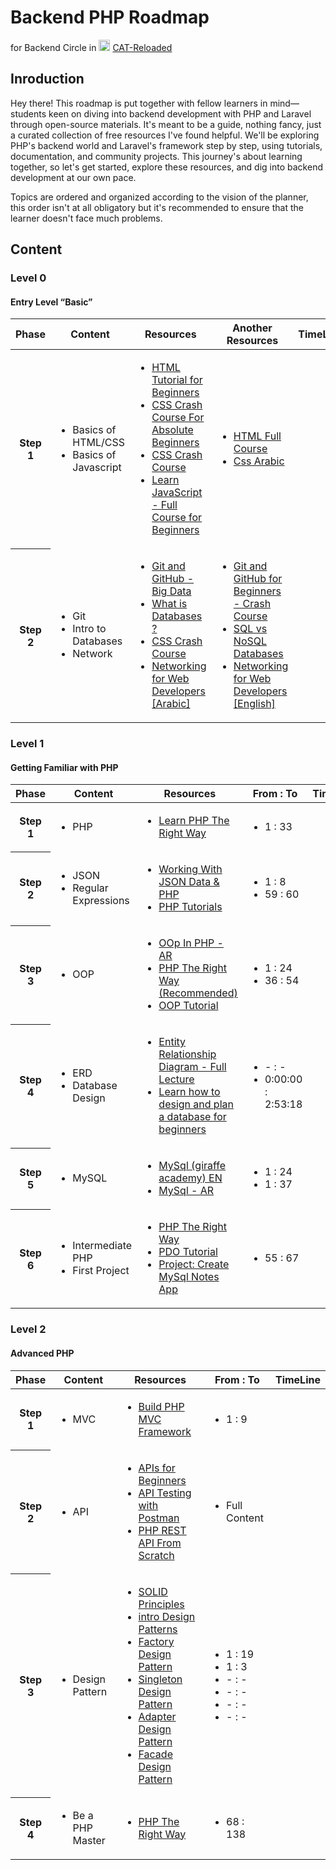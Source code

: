# Backend PHP Roadmap

for Backend Circle in <img src="https://avatars.githubusercontent.com/cat-backend-nodejs" width="18" height="18"> [CAT-Reloaded](https://github.com/CATReloaded)

## Inroduction

Hey there! This roadmap is put together with fellow learners in mind—students keen on diving into backend development with PHP and Laravel through open-source materials. It's meant to be a guide, nothing fancy, just a curated collection of free resources I've found helpful. We'll be exploring PHP's backend world and Laravel's framework step by step, using tutorials, documentation, and community projects. This journey's about learning together, so let's get started, explore these resources, and dig into backend development at our own pace.

Topics are ordered and organized according to the vision of the planner, this order isn't at all obligatory but it's recommended to ensure that the learner doesn't face much problems.

## Content

### Level 0

#### Entry Level “Basic”

<table>
    <thead>
        <tr>
            <th>Phase</th>
            <th>Content</th>
            <th>Resources</th>
            <th>Another Resources</th>
            <th>TimeLine</th>
        </tr>
    </thead>
    <tbody>
        <tr>
            <th>Step 1</th>
            <td>
                <ul>
                    <li>Basics of HTML/CSS</li>
                    <li>Basics of Javascript</li>
                </ul>                
            </td>
            <td>
                <ul>
                    <li><a href="https://www.youtube.com/watch?v=qz0aGYrrlhU">HTML Tutorial for Beginners</a></li>
                    <li><a href="https://www.youtube.com/watch?v=yfoY53QXEnI">CSS Crash Course For Absolute Beginners</a></li>
                    <li><a href="https://youtu.be/yfoY53QXEnI">CSS Crash Course</a></li>
                    <li><a href="https://www.youtube.com/watch?v=PkZNo7MFNFg">Learn JavaScript - Full Course for Beginners</a></li>
                </ul>
            </td>
            <td>
                <ul>
                    <li><a href="https://www.youtube.com/watch?v=pQN-pnXPaVg">HTML Full Course</a></li>
                    <li><a href="https://www.youtube.com/playlist?list=PLYyqC4bNbCIdES52srHE6xTiIgvgMkBWu">Css Arabic</a></li>
                </ul>
            </td>
            <td>   
            </td>
        </tr>
        <tr>
            <th>Step 2</th>
            <td>
                <ul>
                    <li>Git</li>
                    <li>Intro to Databases</li>
                    <li>Network</li>
                </ul>                
            </td>
            <td>
                <ul>
                    <li><a href="https://www.youtube.com/watch?v=Q6G-J54vgKc">Git and GitHub - Big Data</a></li>
                    <li><a href="https://www.youtube.com/watch?v=rQKJFlsifR8">What is Databases ?</a></li>
                    <li><a href="https://youtu.be/yfoY53QXEnI">CSS Crash Course</a></li>
                    <li><a href="https://www.youtube.com/playlist?list=PLNE3WjwctlOy1ekMfZl9AbLyFivSgsfml">Networking for Web Developers [Arabic]</a></li>
                </ul>
            </td>
            <td>
                <ul>
                    <li><a href="https://www.youtube.com/watch?v=RGOj5yH7evk">Git and GitHub for Beginners - Crash Course</a></li>
                    <li><a href="https://www.youtube.com/watch?v=WWazrq7ZC8E">SQL vs NoSQL Databases</a></li>
                    <li><a href="https://www.youtube.com/playlist?list=PLCy5RQkQgvf4yaL-AMDO8rpAAi90sWfGl">Networking for Web Developers [English]</a></li>
                </ul>
            </td>
             <td>   
            </td>
        </tr>       
    </tbody>
</table>

### Level 1

#### Getting Familiar with PHP

<table>
    <thead>
        <tr>
            <th>Phase</th>
            <th>Content</th>
            <th>Resources</th>
            <th>From : To</th>
            <th>TimeLine</th>
        </tr>
    </thead>
    <tbody>
        <tr>
            <th>Step 1</th>
            <td>
                <ul>
                    <li>PHP</li>
                </ul>                
            </td>
            <td>
                <ul>
                    <li><a href="https://www.youtube.com/playlist?list=PLr3d3QYzkw2xabQRUpcZ_IBk9W50M9pe-">Learn PHP The Right Way</a></li>
                </ul>
            </td>
            <td>
                <ul>
                    <li>1 : 33</li>
                </ul>
            </td>
            <td>
            </td>
        </tr>
        <tr>
            <th>Step 2</th>
            <td>
                <ul>
                    <li>JSON</li>
                    <li>Regular Expressions</li>
                </ul>                
            </td>
            <td>
                <ul>
                    <li><a href="https://www.youtube.com/playlist?list=PLylMDDjFIp1Ai0nITV8-e1kr-IeOk7Qt2">Working With JSON Data & PHP</a></li>
                    <li><a href="https://www.youtube.com/playlist?list=PL0eyrZgxdwhwBToawjm9faF1ixePexft-">PHP Tutorials</a></li>
                </ul>
            </td>
            <td>
                <ul>
                    <li>1 : 8</li>
                    <li>59 : 60</li>
                </ul>
            </td>
            <td>
            </td>
        </tr>
        <tr>
            <th>Step 3</th>
            <td>
                <ul>
                    <li>OOP</li>
                </ul>                
            </td>
            <td>
                <ul>
                    <li><a href="https://www.youtube.com/playlist?list=PL7mt2FDjAkPdEgExp0ZNMIiW8vHI8FEK1">OOp In PHP - AR</a></li>
                    <li><a href="https://www.youtube.com/playlist?list=PLr3d3QYzkw2xabQRUpcZ_IBk9W50M9pe-">PHP The Right Way (Recommended)</a></li>
                    <li><a href="https://www.phptutorial.net/php-oop/">OOP Tutorial</a></li>
                </ul>
            </td>
            <td>
                <ul>
                    <li>1 : 24</li>
                    <li>36 : 54</li>
                </ul>
            </td>
            <td>
            </td>
        </tr>
        <tr>
            <th>Step 4</th>
            <td>
                <ul>
                    <li>ERD</li>
                    <li>Database Design</li>
                </ul>                
            </td>
            <td>
                <ul>
                    <li><a href="https://www.youtube.com/watch?v=CZ46r29kyQw&list=PL37D52B7714788190&index=39">Entity Relationship Diagram - Full Lecture</a></li>
                    <li><a href="https://www.youtube.com/watch?v=ztHopE5Wnpc">Learn how to design and plan a database for beginners</a></li>
                </ul>
            </td>
            <td>
                <ul>
                    <li>- : -</li>
                    <li>0:00:00 : 2:53:18</li>
                </ul>
            </td>
            <td>
            </td>
        </tr>
        <tr>
            <th>Step 5</th>
            <td>
                <ul>
                    <li>MySQL</li>
                </ul>                
            </td>
            <td>
                <ul>
                    <li><a href="https://www.youtube.com/playlist?list=PLLAZ4kZ9dFpMGXTKXsBM_ZNpJwowfsP49">MySql (giraffe academy) EN</a></li>
                    <li><a href="https://www.youtube.com/playlist?list=PLF8OvnCBlEY25O_Ql0CrgQUAc5NVYkWF2">MySql - AR</a></li>
                </ul>
            </td>
            <td>
                <ul>
                    <li>1 : 24</li>
                    <li>1 : 37</li>
                </ul>
            </td>
            <td>
            </td>
        </tr>
         <tr>
            <th>Step 6</th>
            <td>
                <ul>
                    <li>Intermediate PHP</li>
                    <li>First Project</li>
                </ul>                
            </td>
            <td>
                <ul>
                    <li><a href="https://www.youtube.com/playlist?list=PLr3d3QYzkw2xabQRUpcZ_IBk9W50M9pe-">PHP The Right Way</a></li>
                    <li><a href="https://www.phptutorial.net/php-pdo/">PDO Tutorial</a></li>
                    <li><a href="https://www.youtube.com/watch?v=DOsuFRnBqLU">Project: Create MySql Notes App</a></li>
                </ul>
            </td>
            <td>
                <ul>
                    <li>55 : 67</li>
                </ul>
            </td>
            <td>
            </td>
        </tr>
    </tbody>
</table>

### Level 2

#### Advanced PHP

<table>
    <thead>
        <tr>
            <th>Phase</th>
            <th>Content</th>
            <th>Resources</th>
            <th>From : To</th>
            <th>TimeLine</th>
        </tr>
    </thead>
    <tbody>
        <tr>
            <th>Step 1</th>
            <td>
                <ul>
                    <li>MVC</li>
                </ul>                
            </td>
            <td>
                <ul>
                    <li><a href="https://www.youtube.com/playlist?list=PLLQuc_7jk__Uk_QnJMPndbdKECcTEwTA1">Build PHP MVC Framework</a></li>
                </ul>
            </td>
            <td>
                <ul>
                    <li>1 : 9</li>
                </ul>
            </td>
            <td>
            </td>
        </tr>
        <tr>
            <th>Step 2</th>
            <td>
                <ul>
                    <li>API</li>
                </ul>                
            </td>
            <td>
                <ul>
                    <li><a href="https://www.youtube.com/watch?v=GZvSYJDk-us">APIs for Beginners</a></li>
                    <li><a href="https://www.youtube.com/watch?v=VywxIQ2ZXw4">API Testing with Postman</a></li>
                    <li><a href="https://www.youtube.com/playlist?list=PLillGF-RfqbZ3_Xr8do7Q2R752xYrDRAo">PHP REST API From Scratch</a></li>
                </ul>
            </td>
            <td>
                <ul>
                    <li> Full Content</li>
                </ul>
            </td>
            <td>
            </td>
        </tr>
        <tr>
            <th>Step 3</th>
            <td>
                <ul>
                    <li>Design Pattern</li>
                </ul>                
            </td>
            <td>
                <ul>
                    <li><a href="https://www.youtube.com/playlist?list=PLnqAlQ9hFYdflFSS4NigVB7aSoYPNwHTL">SOLID Principles</a></li>
                    <li><a href="https://www.youtube.com/playlist?list=PLnqAlQ9hFYdewk9UKGBcHLulZNUBpNSKJ">intro Design Patterns</a></li>
                    <li><a href="https://www.youtube.com/watch?v=EKIl-kEMH6g&list=PLrwRNJX9gLs3oQyBoXtYimY7M5aSF0_oC&index=7">Factory Design Pattern</a></li>
                    <li><a href="https://www.youtube.com/watch?v=iUqZXACLTCo&list=PLrwRNJX9gLs3oQyBoXtYimY7M5aSF0_oC&index=11">Singleton Design Pattern</a></li>
                    <li><a href="https://www.youtube.com/watch?v=LP0PZ7WPJPo&list=PLrwRNJX9gLs3oQyBoXtYimY7M5aSF0_oC&index=12">Adapter Design Pattern</a></li>
                    <li><a href="https://www.youtube.com/watch?v=YPME7VEZ6XE&list=PLrwRNJX9gLs3oQyBoXtYimY7M5aSF0_oC&index=14">Facade Design Pattern</a></li>
                </ul>
            </td>
            <td>
                <ul>
                    <li>1 : 19</li>
                    <li>1 : 3</li>
                    <li>- :  -</li>
                    <li>- :  -</li>
                    <li>- :  -</li>
                    <li>- :  -</li>
                </ul>
            </td>
            <td>
            </td>
        </tr>
        <tr>
            <th>Step 4</th>
            <td>
                <ul>
                    <li>Be a PHP Master</li>
                </ul>                
            </td>
            <td>
                <ul>
                    <li><a href="https://www.youtube.com/playlist?list=PLr3d3QYzkw2xabQRUpcZ_IBk9W50M9pe-">PHP The Right Way</a></li>
                </ul>
            </td>
            <td>
                <ul>
                    <li>68 : 138</li>
                </ul>
            </td>
            <td>
            </td>
        </tr>
    </tbody>
</table>

